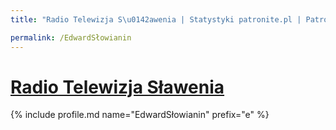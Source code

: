 ```yaml
---
title: "Radio Telewizja S\u0142awenia | Statystyki patronite.pl | Patromierz"

permalink: /EdwardSłowianin
---
```


# [Radio Telewizja Sławenia](https://patronite.pl/EdwardSłowianin)

{% include profile.md name="EdwardSłowianin" prefix="e" %}
